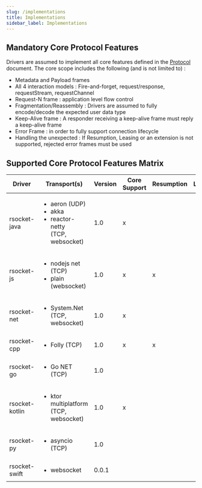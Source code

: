 ```yaml
---
slug: /implementations
title: Implementations
sidebar_label: Implementations
---
```


## Mandatory Core Protocol Features

Drivers are assumed to implement all core features defined in the [Protocol](protocol.md) document.
The core scope includes the following (and is not limited to) :

- Metadata and Payload frames
- All 4 interaction models : Fire-and-forget, request/response, requestStream, requestChannel
- Request-N frame : application level flow control
- Fragmentation/Reassembly : Drivers are assumed to fully encode/decode the expected user data type
- Keep-Alive frame : A responder receiving a keep-alive frame must reply a keep-alive frame
- Error Frame : in order to fully support connection lifecycle
- Handling the unexpected : If Resumption, Leasing or an extension is not supported, rejected error frames must be used

## Supported Core Protocol Features Matrix

| Driver         | Transport(s)                                                                            | Version | Core Support | Resumption | Leasing | RPC |
| -------------- | --------------------------------------------------------------------------------------- | ------- | ------------ | ---------- | ------- | --- |
| rsocket-java   | <ul><li>aeron (UDP)</li><li>akka</li><li>reactor-netty <br />(TCP, websocket)</li></ul> | 1.0     | x            |            |         | x   |
| rsocket-js     | <ul><li>nodejs net (TCP)</li><li>plain (websocket)</li></ul>                            | 1.0     | x            | x          |         | x   |
| rsocket-net    | <ul><li>System.Net <br />(TCP, websocket)</li></ul>                                     | 1.0     | x            |            |         | x   |
| rsocket-cpp    | <ul><li>Folly (TCP)</li></ul>                                                           | 1.0     | x            | x          |         |     |
| rsocket-go     | <ul><li>Go NET (TCP)</li></ul>                                                          | 1.0     |              |            |         |     |
| rsocket-kotlin | <ul><li>ktor multiplatform<br />(TCP, websocket)</li></ul>                              | 1.0     | x            |            |         |     |
| rsocket-py     | <ul><li>asyncio (TCP)</li></ul>                                                         | 1.0     |              |            |         |     |
| rsocket-swift  | <ul><li>websocket</li></ul>                                                             | 0.0.1   |              |            |         |     |
